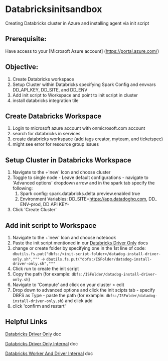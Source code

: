 # Databricksinitsandbox
Creating Databricks cluster in Azure and installing agent via init script

## Prerequisite: 
Have access to your [Microsoft Azure account] (https://portal.azure.com/)

## Objective:
1. Create Databricks workspace
2. Setup Cluster within Databricks specifying Spark Config and envvars DD_API_KEY, DD_SITE, and DD_ENV
3. Add init script to Workspace and point to init script in cluster
4. install databricks integration tile


## Create Databricks Workspace
1. Login to microsoft azure account with onmicrosoft.com account
2. search for databricks in services
3. create databricks workspace (add tags creator, myteam, and ticketspec)
4. might see error for resource group issues


## Setup Cluster in Databricks Workspace
1. Navigate to the +'new' Icon and choose cluster
2. Toggle to single node - Leave default configurations - navigate to 'Advanced options' dropdown arrow and in the spark tab specify the following:
   1. Spark config: spark.databricks.delta.preview.enabled true
   2. Environment Variables: DD_SITE=https://app.datadoghq.com, DD_ ENV-prod, DD API KEY-<yourkey>
3. Click 'Create Cluster' 

## Add init script to Workspace
1. Navigate to the +'new' Icon and choose notebook
2. Paste the init script mentioned in our [Databricks Driver Only](https://docs.datadoghq.com/integrations/databricks/?tab=driveronly#standard-cluster) docs
3. change or create folder by specifying one in the 1st line of code: `dbutils.fs.put("dbfs:/<init-script-folder>/datadog-install-driver-only.sh","""` -> `dbutils.fs.put("dbfs:/ISFolder/datadog-install-driver-only.sh","""`
4. Click run to create the init script
5. Copy the path (for example: `dbfs:/ISFolder/datadog-install-driver-only.sh`) 
6. Navigate to 'Compute' and click on your cluster > edit
7. Drop down to advanced options and click the init scipts tab - specify DBFS as Type - paste the path (for example: `dbfs:/ISFolder/datadog-install-driver-only.sh`) and click add
8. click 'confirm and restart'


## Helpful Links
[Databricks Driver Only](https://docs.datadoghq.com/integrations/databricks/?tab=driveronly#standard-cluster) doc

[Databricks Driver Only Internal](https://datadoghq.atlassian.net/wiki/spaces/~6387b6f3f6c85b343c0ba799/pages/2830664472/Databrick+Integration+with+Datadog) doc

[Databricks Worker And Driver Internal](https://datadoghq.atlassian.net/wiki/spaces/TS/pages/1391626126/Databricks+Datadog+Integration+for+Driver+Workers) doc



  
